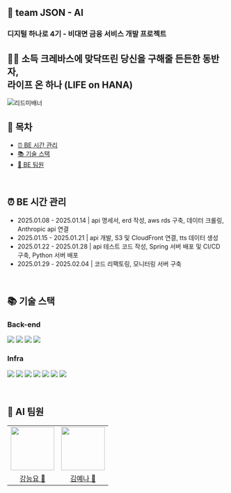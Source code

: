 ## 🌌 team JSON - AI

### 디지털 하나로 4기 - 비대면 금융 서비스 개발 프로젝트

<h2> 🧗🏻 소득 크레바스에 맞닥뜨린 당신을 구해줄 든든한 동반자, <br/> 라이프 온 하나 (LIFE on HANA) </h1>

![리드미배너](https://github.com/user-attachments/assets/ecba6c49-18e4-4f21-9cd2-fa7c2ee7846b)


## 📜 목차
- [ ⏰ BE 시간 관리](#-be-시간-관리)
- [ 📚 기술 스택](#-기술-스택)
- [ 🤗 BE 팀원](#-be-팀원)
<br />

## ⏰ BE 시간 관리
- 2025.01.08 - 2025.01.14 | api 명세서, erd 작성, aws rds 구축, 데이터 크롤링, Anthropic api 연결 
- 2025.01.15 - 2025.01.21 | api 개발, S3 및 CloudFront 연결, tts 데이터 생성
- 2025.01.22 - 2025.01.28 | api 테스트 코드 작성, Spring 서버 배포 및 CI/CD 구축, Python 서버 배포
- 2025.01.29 - 2025.02.04 | 코드 리팩토링, 모니터링 서버 구축

<br />

## 📚 기술 스택
### Back-end
<img src="https://img.shields.io/badge/python-3776AB?style=for-the-badge&logo=python&logoColor=white"> <img src="https://img.shields.io/badge/flask-000000?style=for-the-badge&logo=flask&logoColor=white"> <img src="https://img.shields.io/badge/mysql-4479A1?style=for-the-badge&logo=mysql&logoColor=white"> <img src="https://img.shields.io/badge/redis-FF4438?style=for-the-badge&logo=redis&logoColor=white">

### Infra
<img src="https://img.shields.io/badge/githubactions-2088FF?style=for-the-badge&logo=githubactions&logoColor=white"> <img src="https://img.shields.io/badge/nginx-009639?style=for-the-badge&logo=nginx&logoColor=white">  <img src="https://img.shields.io/badge/docker-2496ED?style=for-the-badge&logo=docker&logoColor=white"> <img src="https://img.shields.io/badge/amazonec2-FF9900?style=for-the-badge&logo=amazonec2&logoColor=white"> <img src="https://img.shields.io/badge/amazons3-569A31?style=for-the-badge&logo=amazons3&logoColor=white"> <img src="https://img.shields.io/badge/amazoncloudfront-FF4F8B?style=for-the-badge&logo=amazoncloudfront&logoColor=white"> <img src="https://img.shields.io/badge/amazonrds-527FFF?style=for-the-badge&logo=amazonrds&logoColor=white">

<br />

## 🤗 AI 팀원
<table>
  <tr>
    <td><img src="https://github.com/teadmu.png" width="100px" /></td>
    <td><img src="https://github.com/yena45.png" width="100px" /></td> 
  </tr>
  <tr>
    <td align="center"><a href="https://github.com/teadmu">강능요 🦥</a></td>	
    <td align="center"><a href="https://github.com/yena45">김예나 🦧</a></td>
  </tr>
</table>
